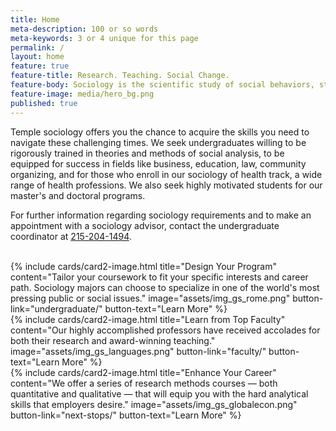 ```yaml
---
title: Home
meta-description: 100 or so words
meta-keywords: 3 or 4 unique for this page
permalink: /
layout: home
feature: true
feature-title: Research. Teaching. Social Change.
feature-body: Sociology is the scientific study of social behaviors, structures and institutions. Why do societies differ so much across time and around the world? Why are some social problems so persistent? Why do individuals with similar skills and talents have such different opportunities in life? Many disciplines ask these questions, but sociology answers them with scientific methods and sophisticated theories, all with a focus on social change and improving public policy.
feature-image: media/hero_bg.png
published: true
---
```


Temple sociology offers you the chance to acquire the skills you need to navigate these challenging times. We seek undergraduates willing to be rigorously trained in theories and methods of social analysis, to be equipped for success in fields like business, education, law, community organizing, and for those who enroll in our sociology of health track, a wide range of health professions. We also seek highly motivated students for our master's and doctoral programs.

For further information regarding sociology requirements and to make an appointment with a sociology advisor, contact the undergraduate coordinator at [215-204-1494](tel:2152041494).
<br />
<div class="row row-wider">
<br />
<div class="col m12 l4">{% include cards/card2-image.html title="Design Your Program" content="Tailor your coursework to fit your specific interests and career path. Sociology majors can choose to specialize in one of the world's most pressing public or social issues." image="assets/img_gs_rome.png"  button-link="undergraduate/" button-text="Learn More" %}</div>
<div class="col m12 l4">{% include cards/card2-image.html title="Learn from Top Faculty" content="Our highly accomplished professors have received accolades for both their research and award-winning teaching." image="assets/img_gs_languages.png" button-link="faculty/" button-text="Learn More" %}</div>
<div class="col m12 l4">{% include cards/card2-image.html title="Enhance Your Career" content="We offer a series of research methods courses — both quantitative and qualitative — that will equip you with the hard analytical skills that employers desire." image="assets/img_gs_globalecon.png"  button-link="next-stops/" button-text="Learn More" %}</div>
</div>
